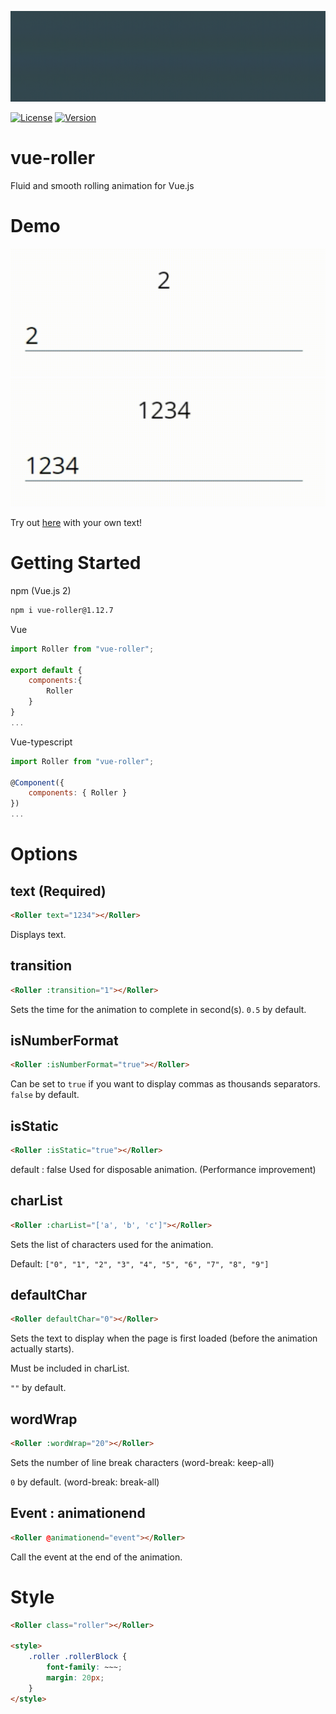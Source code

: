 ![Animated logo](https://github.com/andy-0414/vue-roller/blob/master/img/vue-roller.webp?raw=true)

[![License](https://img.shields.io/npm/l/vue-roller.svg?sanitize=true)](https://www.npmjs.com/package/vue-roller)
[![Version](https://img.shields.io/npm/v/vue-roller.svg?sanitize=true)](https://www.npmjs.com/package/vue-roller)

# vue-roller

Fluid and smooth rolling animation for Vue.js

# Demo

![Animated Demo](https://github.com/andy-0414/vue-roller/blob/master/img/example1.webp?raw=true)
![Animated Demo](https://github.com/andy-0414/vue-roller/blob/master/img/example2.webp?raw=true)

Try out [here](http://andy-0414.github.io/vue-roller) with your own text!

# Getting Started

npm (Vue.js 2)

```sh
npm i vue-roller@1.12.7
```

Vue

```js
import Roller from "vue-roller";

export default {
    components:{
        Roller
    }
}
...
```

Vue-typescript

```js
import Roller from "vue-roller";

@Component({
	components: { Roller }
})
...
```

# Options

## text (Required)

```html
<Roller text="1234"></Roller>
```

Displays text.

## transition

```html
<Roller :transition="1"></Roller>
```

Sets the time for the animation to complete in second(s). `0.5` by default.

## isNumberFormat

```html
<Roller :isNumberFormat="true"></Roller>
```

Can be set to `true` if you want to display commas as thousands separators. `false` by default.

## isStatic

```html
<Roller :isStatic="true"></Roller>
```

default : false
Used for disposable animation. (Performance improvement)

## charList

```html
<Roller :charList="['a', 'b', 'c']"></Roller>
```

Sets the list of characters used for the animation.

Default: `["0", "1", "2", "3", "4", "5", "6", "7", "8", "9"]`

## defaultChar

```html
<Roller defaultChar="0"></Roller>
```

Sets the text to display when the page is first loaded (before the animation actually starts).

Must be included in charList.

`""` by default.

## wordWrap

```html
<Roller :wordWrap="20"></Roller>
```

Sets the number of line break characters (word-break: keep-all)

`0` by default. (word-break: break-all)

## Event : animationend

```html
<Roller @animationend="event"></Roller>
```

Call the event at the end of the animation.

# Style

```html
<Roller class="roller"></Roller>

<style>
	.roller .rollerBlock {
		font-family: ~~~;
		margin: 20px;
	}
</style>
```
